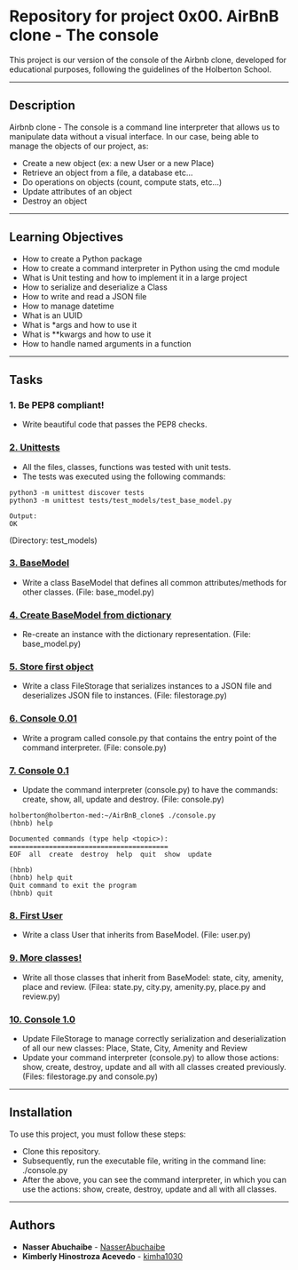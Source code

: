 # Repository for project 0x00. AirBnB clone - The console
This project is our version of the console of the Airbnb clone, developed for educational purposes, following the guidelines of the Holberton School.

---
## Description
Airbnb clone - The console is a command line interpreter that allows us to manipulate data without a visual interface. In our case, being able to manage the objects of our project, as:
* Create a new object (ex: a new User or a new Place)
* Retrieve an object from a file, a database etc…
* Do operations on objects (count, compute stats, etc…)
* Update attributes of an object
* Destroy an object

---
## Learning Objectives
* How to create a Python package
* How to create a command interpreter in Python using the cmd module
* What is Unit testing and how to implement it in a large project
* How to serialize and deserialize a Class
* How to write and read a JSON file
* How to manage datetime
* What is an UUID
* What is *args and how to use it
* What is **kwargs and how to use it
* How to handle named arguments in a function

---
## Tasks

### 1. Be PEP8 compliant!
* Write beautiful code that passes the PEP8 checks.

### [2. Unittests](./tests/test_models)
* All the files, classes, functions was tested with unit tests.
* The tests was executed using the following commands:
```
python3 -m unittest discover tests
python3 -m unittest tests/test_models/test_base_model.py

Output:
OK
```
(Directory: test_models)

### [3. BaseModel](./models/base_model.py)
* Write a class BaseModel that defines all common attributes/methods for other classes. (File: base_model.py)

### [4. Create BaseModel from dictionary](./models/base_model.py)
* Re-create an instance with the dictionary representation. (File: base_model.py)

### [5. Store first object](./models/engine/file_storage.py)
* Write a class FileStorage that serializes instances to a JSON file and deserializes JSON file to instances. (File: filestorage.py)

### [6. Console 0.01](./console.py)
* Write a program called console.py that contains the entry point of the command interpreter. (File: console.py)

### [7. Console 0.1](./console.py)
* Update the command interpreter (console.py) to have the commands: create, show, all, update and destroy. (File: console.py)

```
holberton@holberton-med:~/AirBnB_clone$ ./console.py
(hbnb) help

Documented commands (type help <topic>):
========================================
EOF  all  create  destroy  help  quit  show  update

(hbnb) 
(hbnb) help quit
Quit command to exit the program
(hbnb) quit
```

### [8. First User](./models/user.py)
* Write a class User that inherits from BaseModel. (File: user.py)

### [9. More classes!](./models)
* Write all those classes that inherit from BaseModel: state, city, amenity, place and review. (Filea: state.py, city.py, amenity.py, place.py and review.py)

### [10. Console 1.0](./console.py)
* Update FileStorage to manage correctly serialization and deserialization of all our new classes: Place, State, City, Amenity and Review
* Update your command interpreter (console.py) to allow those actions: show, create, destroy, update and all with all classes created previously. (Files: filestorage.py and console.py)

---
## Installation
To use this project, you must follow these steps:
* Clone this repository.
* Subsequently, run the executable file, writing in the command line: ./console.py
* After the above, you can see the command interpreter, in which you can use the actions: show, create, destroy, update and all with all classes.

---
## Authors
* **Nasser Abuchaibe** - [NasserAbuchaibe](https://github.com/NasserAbuchaibe)
* **Kimberly Hinostroza Acevedo** - [kimha1030](https://github.com/kimha1030)